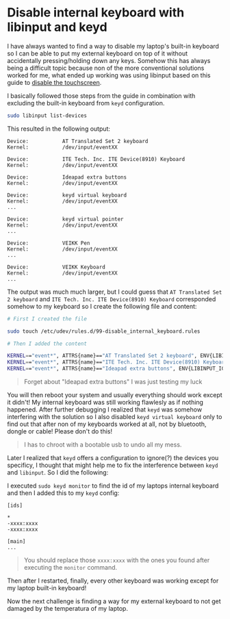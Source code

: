 # Disable internal keyboard with libinput and keyd

I have always wanted to find a way to disable my laptop's built-in keyboard so I can be able to put my external keyboard on top of it without accidentally pressing/holding down any keys. Somehow this has always being a difficult topic because non of the more conventional solutions worked for me, what ended up working was using libinput based on this guide to [disable the touchscreen](https://wiki.archlinux.org/title/Dell_XPS_13_(9343)#Disable_the_touchscreen).

I basically followed those steps from the guide in combination with excluding the built-in keyboard from `keyd` configuration.

```bash
sudo libinput list-devices
```

This resulted in the following output:

```text
Device:           AT Translated Set 2 keyboard
Kernel:           /dev/input/eventXX

Device:           ITE Tech. Inc. ITE Device(8910) Keyboard
Kernel:           /dev/input/eventXX

Device:           Ideapad extra buttons
Kernel:           /dev/input/eventXX

Device:           keyd virtual keyboard
Kernel:           /dev/input/eventXX
...

Device:           keyd virtual pointer
Kernel:           /dev/input/eventXX
...

Device:           VEIKK Pen
Kernel:           /dev/input/eventXX
...

Device:           VEIKK Keyboard
Kernel:           /dev/input/eventXX
...
```

The output was much much larger, but I could guess that `AT Translated Set 2 keyboard` and `ITE Tech. Inc. ITE Device(8910) Keyboard` corresponded somehow to my keyboard so I create the following file and content:

```bash
# First I created the file

sudo touch /etc/udev/rules.d/99-disable_internal_keyboard.rules

# Then I added the content

KERNEL=="event*", ATTRS{name}=="AT Translated Set 2 keyboard", ENV{LIBINPUT_IGNORE_DEVICE}="1"
KERNEL=="event*", ATTRS{name}=="ITE Tech. Inc. ITE Device(8910) Keyboard", ENV{LIBINPUT_IGNORE_DEVICE}="1"
KERNEL=="event*", ATTRS{name}=="Ideapad extra buttons", ENV{LIBINPUT_IGNORE_DEVICE}="1"
```

> Forget about "Ideapad extra buttons" I was just testing my luck

You will then reboot your system and usually everything should work except it didn't! My internal keyboard was still working flawlesly as if nothing happened. After further debugging I realized that `keyd` was somehow interfering with the solution so I also disabled `keyd virtual keyboard` only to find out that after non of my keyboards worked at all, not by bluetooth, dongle or cable! Please don't do this!

> I has to chroot with a bootable usb to undo all my mess.

Later I realized that `keyd` offers a configuration to ignore(?) the devices you specificy, I thought that might help me to fix the interference between `keyd` and `libinput`. So I did the following:

I executed `sudo keyd monitor` to find the id of my laptops internal keyboard and then I added this to my `keyd` config:

```dotini
[ids]

*
-xxxx:xxxx
-xxxx:xxxx

[main]
...
```

> You should replace those `xxxx:xxxx` with the ones you found after executing the `monitor` command.

Then after I restarted, finally, every other keyboard was working except for my laptop built-in keyboard!

Now the next challenge is finding a way for my external keyboard to not get damaged by the temperatura of my laptop.

